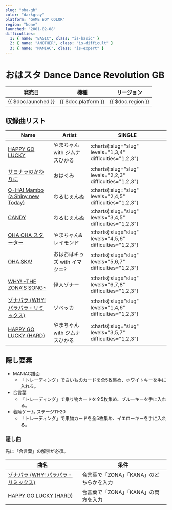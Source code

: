 ```yaml
---
slug: "oha-gb"
color: "darkgray"
platform: "GAME BOY COLOR"
region: "None"
launched: "2001-02-08"
difficulties:
  1: { name: "BASIC", class: "is-basic" }
  2: { name: "ANOTHER", class: "is-difficult" }
  3: { name: "MANIAC", class: "is-expert" }
---
```


# おはスタ Dance Dance Revolution GB

|発売日|機種|リージョン|
|------|----|---------|
|{{ $doc.launched }}|{{ $doc.platform }}|{{ $doc.region }}|

## 収録曲リスト

|Name|Artist|SINGLE|
|----|------|------|
|[HAPPY GO LUCKY](/songs/happy-go-lucky)|やまちゃん with ジムナスひかる|:charts{:slug="slug" levels="1,3,4" difficulties="1,2,3"}|
|[サヨナラのかわりに](/songs/sayonara-no-kawari-ni)|おはぐみ|:charts{:slug="slug" levels="2,2,3" difficulties="1,2,3"}|
|[O-HA! Mambo (a Shiny new Today)](/songs/o-ha-mambo)|わるじぇんぬ|:charts{:slug="slug" levels="2,4,5" difficulties="1,2,3"}|
|[CANDY](/songs/candy-oha)|わるじぇんぬ|:charts{:slug="slug" levels="3,4,5" difficulties="1,2,3"}|
|[OHA OHA スターター](/songs/oha-oha-starter)|やまちゃん&レイモンド|:charts{:slug="slug" levels="4,5,6" difficulties="1,2,3"}|
|[OHA SKA!](/songs/oha-ska)|おはおはキッズ with イマクニ?|:charts{:slug="slug" levels="5,6,7" difficulties="1,2,3"}|
|[WHY! \~THE ZONA'S SONG\~](/songs/why)|怪人ゾナー|:charts{:slug="slug" levels="6,7,8" difficulties="1,2,3"}|
|[ゾナパラ (WHY! パラパラ・リミックス)](/songs/zonapara)|ゾベッカ|:charts{:slug="slug" levels="1,4,6" difficulties="1,2,3"}|
|[HAPPY GO LUCKY (HARD)](/songs/happy-go-lucky)|やまちゃん with ジムナスひかる|:charts{:slug="slug" levels="3,5,7" difficulties="1,2,3"}|

## 隠し要素

- MANIAC譜面
  - 「トレーディング」で白いものカードを全5枚集め、ホワイトキーを手に入れる。
- 合言葉
  - 「トレーディング」で乗り物カードを全5枚集め、ブルーキーを手に入れる。
- 着陸ゲーム ステージ11-20
  - 「トレーディング」で果物カードを全5枚集め、イエローキーを手に入れる。

### 隠し曲

先に「合言葉」の解禁が必須。

|曲名|条件|
|----|----|
|[ゾナパラ (WHY! パラパラ・リミックス)](/songs/zonapara)|合言葉で「ZONA」「KANA」のどちらかを入力|
|[HAPPY GO LUCKY (HARD)](/songs/happy-go-lucky)|合言葉で「ZONA」「KANA」の両方を入力|
